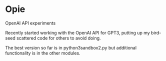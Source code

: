 # Opie
OpenAI API experiments

Recently started working with the OpenAI API for GPT3, putting up my
bird-seed scattered code for others to avoid doing.

The best version so far is in python3sandbox2.py but additional functionality is in the other modules.
